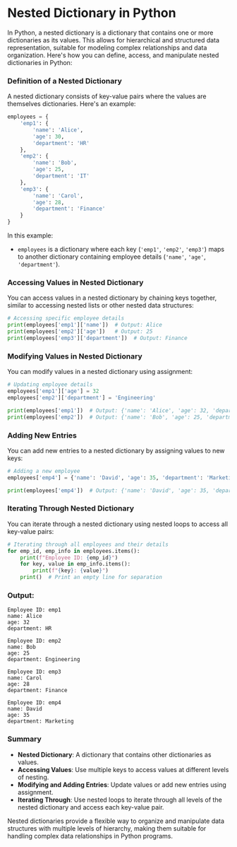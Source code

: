 # Nested Dictionary in Python

In Python, a nested dictionary is a dictionary that contains one or more dictionaries as its values. This allows for hierarchical and structured data representation, suitable for modeling complex relationships and data organization. Here's how you can define, access, and manipulate nested dictionaries in Python:

### Definition of a Nested Dictionary

A nested dictionary consists of key-value pairs where the values are themselves dictionaries. Here's an example:

```python
employees = {
    'emp1': {
        'name': 'Alice',
        'age': 30,
        'department': 'HR'
    },
    'emp2': {
        'name': 'Bob',
        'age': 25,
        'department': 'IT'
    },
    'emp3': {
        'name': 'Carol',
        'age': 28,
        'department': 'Finance'
    }
}
```

In this example:
- `employees` is a dictionary where each key (`'emp1'`, `'emp2'`, `'emp3'`) maps to another dictionary containing employee details (`'name'`, `'age'`, `'department'`).

### Accessing Values in Nested Dictionary

You can access values in a nested dictionary by chaining keys together, similar to accessing nested lists or other nested data structures:

```python
# Accessing specific employee details
print(employees['emp1']['name'])  # Output: Alice
print(employees['emp2']['age'])   # Output: 25
print(employees['emp3']['department'])  # Output: Finance
```

### Modifying Values in Nested Dictionary

You can modify values in a nested dictionary using assignment:

```python
# Updating employee details
employees['emp1']['age'] = 32
employees['emp2']['department'] = 'Engineering'

print(employees['emp1'])  # Output: {'name': 'Alice', 'age': 32, 'department': 'HR'}
print(employees['emp2'])  # Output: {'name': 'Bob', 'age': 25, 'department': 'Engineering'}
```

### Adding New Entries

You can add new entries to a nested dictionary by assigning values to new keys:

```python
# Adding a new employee
employees['emp4'] = {'name': 'David', 'age': 35, 'department': 'Marketing'}

print(employees['emp4'])  # Output: {'name': 'David', 'age': 35, 'department': 'Marketing'}
```

### Iterating Through Nested Dictionary

You can iterate through a nested dictionary using nested loops to access all key-value pairs:

```python
# Iterating through all employees and their details
for emp_id, emp_info in employees.items():
    print(f"Employee ID: {emp_id}")
    for key, value in emp_info.items():
        print(f"{key}: {value}")
    print()  # Print an empty line for separation
```

### Output:

```
Employee ID: emp1
name: Alice
age: 32
department: HR

Employee ID: emp2
name: Bob
age: 25
department: Engineering

Employee ID: emp3
name: Carol
age: 28
department: Finance

Employee ID: emp4
name: David
age: 35
department: Marketing
```

### Summary

- **Nested Dictionary**: A dictionary that contains other dictionaries as values.
- **Accessing Values**: Use multiple keys to access values at different levels of nesting.
- **Modifying and Adding Entries**: Update values or add new entries using assignment.
- **Iterating Through**: Use nested loops to iterate through all levels of the nested dictionary and access each key-value pair.

Nested dictionaries provide a flexible way to organize and manipulate data structures with multiple levels of hierarchy, making them suitable for handling complex data relationships in Python programs.